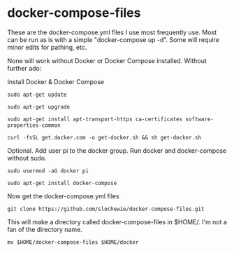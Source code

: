 # docker-compose-files
These are the docker-compose.yml files I use most frequently use.
Most can be run as is with a simple "docker-compose up -d".
Some will require minor edits for pathing, etc.

None will work without Docker or Docker Compose installed.
Without further ado:

Install Docker & Docker Compose
```
sudo apt-get update
```
```
sudo apt-get upgrade
```
```
sudo apt-get install apt-transport-https ca-certificates software-properties-common
```
```
curl -fsSL get.docker.com -o get-docker.sh && sh get-docker.sh
```
Optional. Add user pi to the docker group. Run docker and docker-compose without sudo.
```
sudo usermod -aG docker pi
```
```
sudo apt-get install docker-compose
```

Now get the docker-compose.yml files

```
git clone https://github.com/slochewie/docker-compose-files.git
```
This will make a directory called docker-compose-files 
in $HOME/.
I'm not a fan of the directory name.
```
mv $HOME/docker-compose-files $HOME/docker
```
